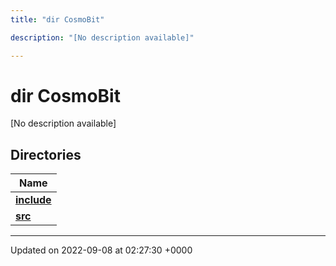 ```yaml
---
title: "dir CosmoBit"

description: "[No description available]"

---
```


# dir CosmoBit

[No description available]

## Directories

| Name           |
| -------------- |
| **[include](/documentation/code/files/dir_1ef626acfeeefe186ec3cc93aa0083c5/#dir-include)**  |
| **[src](/documentation/code/files/dir_c6c8e7eb6ca38d0550273d68b4b9515a/#dir-src)**  |






-------------------------------

Updated on 2022-09-08 at 02:27:30 +0000
